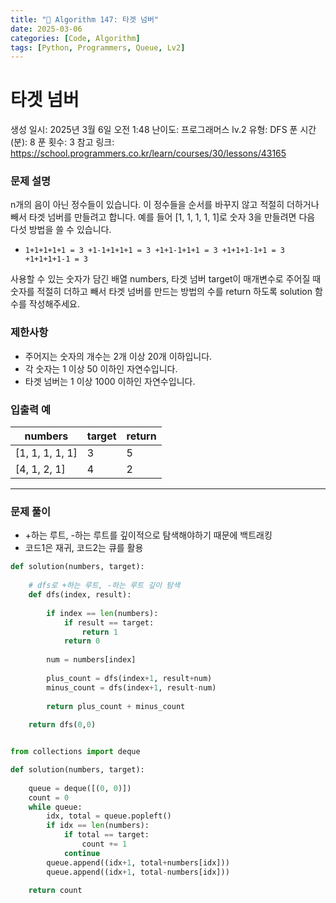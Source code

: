 ```yaml
---
title: "🧠 Algorithm 147: 타겟 넘버"
date: 2025-03-06
categories: [Code, Algorithm]
tags: [Python, Programmers, Queue, Lv2]
---
```


# 타겟 넘버

생성 일시: 2025년 3월 6일 오전 1:48
난이도: 프로그래머스 lv.2
유형: DFS
푼 시간 (분): 8
푼 횟수: 3
참고 링크: https://school.programmers.co.kr/learn/courses/30/lessons/43165

### **문제 설명**

n개의 음이 아닌 정수들이 있습니다. 이 정수들을 순서를 바꾸지 않고 적절히 더하거나 빼서 타겟 넘버를 만들려고 합니다. 예를 들어 [1, 1, 1, 1, 1]로 숫자 3을 만들려면 다음 다섯 방법을 쓸 수 있습니다.

- `1+1+1+1+1 = 3
+1-1+1+1+1 = 3
+1+1-1+1+1 = 3
+1+1+1-1+1 = 3
+1+1+1+1-1 = 3`

사용할 수 있는 숫자가 담긴 배열 numbers, 타겟 넘버 target이 매개변수로 주어질 때 숫자를 적절히 더하고 빼서 타겟 넘버를 만드는 방법의 수를 return 하도록 solution 함수를 작성해주세요.

### 제한사항

- 주어지는 숫자의 개수는 2개 이상 20개 이하입니다.
- 각 숫자는 1 이상 50 이하인 자연수입니다.
- 타겟 넘버는 1 이상 1000 이하인 자연수입니다.

### 입출력 예

| numbers | target | return |
| --- | --- | --- |
| [1, 1, 1, 1, 1] | 3 | 5 |
| [4, 1, 2, 1] | 4 | 2 |

---

### 문제 풀이

- +하는 루트, -하는 루트를 깊이적으로 탐색해야하기 때문에 백트래킹
- 코드1은 재귀, 코드2는 큐를 활용

```python
def solution(numbers, target):
    
    # dfs로 +하는 루트, -하는 루트 깊이 탐색
    def dfs(index, result):
        
        if index == len(numbers):
            if result == target:
                return 1
            return 0
        
        num = numbers[index]
        
        plus_count = dfs(index+1, result+num)
        minus_count = dfs(index+1, result-num)
        
        return plus_count + minus_count
    
    return dfs(0,0)
```

```python

from collections import deque

def solution(numbers, target):
    
    queue = deque([(0, 0)])
    count = 0
    while queue:
        idx, total = queue.popleft()
        if idx == len(numbers):
            if total == target:
                count += 1
            continue
        queue.append((idx+1, total+numbers[idx]))
        queue.append((idx+1, total-numbers[idx]))
        
    return count
```